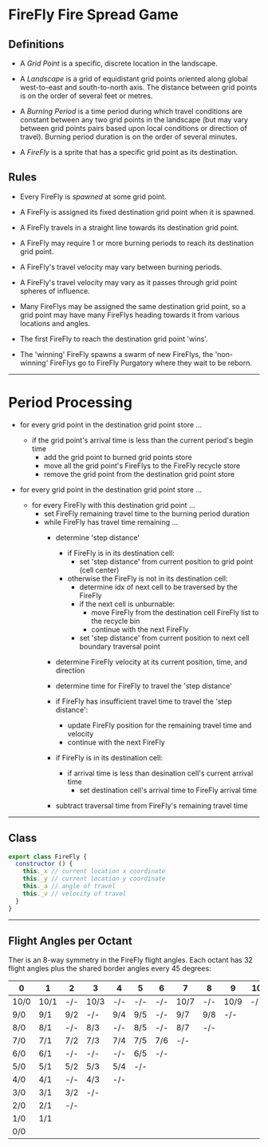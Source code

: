 # FireFly Fire Spread Game

## Definitions

- A *Grid Point* is a specific, discrete location in the landscape.

- A *Landscape* is a grid of equidistant grid points oriented along global west-to-east and south-to-north axis.  The distance between grid points is on the order of several feet or metres.

- A *Burning Period* is a time period during which travel conditions are constant between any two grid points in the landscape (but may vary between grid points pairs based upon local conditions or direction of travel).  Burning period duration is on the order of several minutes.

- A *FireFly* is a sprite that has a specific grid point as its destination.


## Rules

- Every FireFly is *spawned* at some grid point.

- A FireFly is assigned its fixed destination grid point when it is spawned.

- A FireFly travels in a straight line towards its destination grid point.

- A FireFly may require 1 or more burning periods to reach its destination grid point.

- A FireFly's travel velocity may vary between burning periods.

- A FireFly's travel velocity may vary as it passes through grid point spheres of influence.

- Many FireFlys may be assigned the same destination grid point, so a grid point may have many FireFlys heading towards it from various locations and angles.

- The first FireFly to reach the destination grid point 'wins'.

- The 'winning' FireFly spawns a swarm of new FireFlys, the 'non-winning' FireFlys go to FireFly Purgatory where they wait to be reborn.

---

# Period Processing

- for every grid point in the destination grid point store ...
  - if the grid point's arrival time is less than the current period's begin time
    - add the grid point to burned grid points store
    - move all the grid point's FireFlys to the FireFly recycle store
    - remove the grid point from the destination grid point store

- for every grid point in the destination grid point store ...
  - for every FireFly with this destination grid point ...
    - set FireFly remaining travel time to the burning period duration
    - while FireFly has travel time remaining ...
      - determine 'step distance'
        - if FireFly is in its destination cell:
          - set 'step distance' from current position to grid point (cell center)
        - otherwise the FireFly is not in its destination cell:
          - determine idx of next cell to be traversed by the FireFly
          - if the next cell is unburnable:
            - move FireFly from the destination cell FireFly list to the recycle bin
            - continue with the next FireFly
          - set 'step distance' from current position to next cell boundary traversal point
      - determine FireFly velocity at its current position, time, and direction
      - determine time for FireFly to travel the 'step distance'
      - if FireFly has insufficient travel time to travel the 'step distance':
        - update FireFly position for the remaining travel time and velocity
        - continue with the next FireFly

      - if FireFly is in its destination cell:
        - if arrival time is less than desination cell's current arrival time
          - set destination cell's arrival time to FireFly arrival time
      - subtract traversal time from FireFly's remaining travel time



---
## Class
```js
export class FireFly {
  constructor () {
    this._x // current location x coordinate
    this._y // current location y coordinate
    this._a // angle of travel
    this._v // velocity of travel
  }
}
```

---

## Flight Angles per Octant

Ther is an 8-way symmetry in the FireFly flight angles.  Each octant has 32 flight angles plus the shared border angles every 45 degrees:

| 0 | 1 | 2 | 3 | 4 | 5 | 6 | 7 | 8 | 9 | 10 |
|------|------|------|------|-----|-----|-----|------|-----|------|-----|
| 10/0 | 10/1 | -/-  | 10/3 | -/- | -/- | -/- | 10/7 | -/- | 10/9 | -/- |
| 9/0  |  9/1 | 9/2  |  -/- | 9/4 | 9/5 | -/- |  9/7 | 9/8 |  -/- | |
| 8/0  |  8/1 | -/-  |  8/3 | -/- | 8/5 | -/- |  8/7 | -/- | | |
| 7/0  |  7/1 | 7/2  |  7/3 | 7/4 | 7/5 | 7/6 |  -/- | | | |
| 6/0  |  6/1 | -/-  |  -/- | -/- | 6/5 | -/- | | | | | |
| 5/0  |  5/1 | 5/2  |  5/3 | 5/4 | -/- | | | | | |
| 4/0  |  4/1 | -/-  |  4/3 | -/- | | | | | | |
| 3/0  |  3/1 | 3/2  |  -/- | | | | | | | |
| 2/0  |  2/1 | -/-  | | | | | | | | |
| 1/0  |  1/1 | | | | | | | | | |
| 0/0  | | | | | | | | | | |
